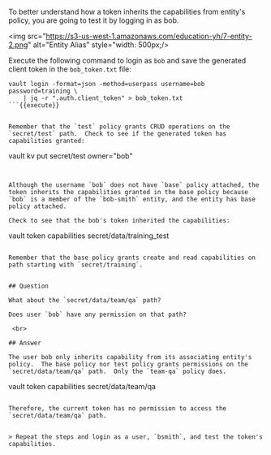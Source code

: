 To better understand how a token inherits the capabilities from entity's policy, you are going to test it by logging in as bob.

<img src="https://s3-us-west-1.amazonaws.com/education-yh/7-entity-2.png" alt="Entity Alias" style="width: 500px;/>


Execute the following command to login as `bob` and save the generated client token in the `bob_token.txt` file:

```
vault login -format=json -method=userpass username=bob password=training \
    | jq -r ".auth.client_token" > bob_token.txt
```{{execute}}


Remember that the `test` policy grants CRUD operations on the `secret/test` path.  Check to see if the generated token has capabilities granted:

```
vault kv put secret/test owner="bob"
```{{execute}}


Although the username `bob` does not have `base` policy attached, the token inherits the capabilities granted in the base policy because `bob` is a member of the `bob-smith` entity, and the entity has base policy attached.

Check to see that the bob's token inherited the capabilities:

```
vault token capabilities secret/data/training_test
```{{execute}}

Remember that the base policy grants create and read capabilities on path starting with `secret/training`.


## Question

What about the `secret/data/team/qa` path?

Does user `bob` have any permission on that path?

￼<br>

## Answer

The user bob only inherits capability from its associating entity's policy.  The base policy nor test policy grants permissions on the `secret/data/team/qa` path.  Only the `team-qa` policy does.

```
vault token capabilities secret/data/team/qa
```{{execute}}

Therefore, the current token has no permission to access the `secret/data/team/qa` path.


> Repeat the steps and login as a user, `bsmith`, and test the token's capabilities.
